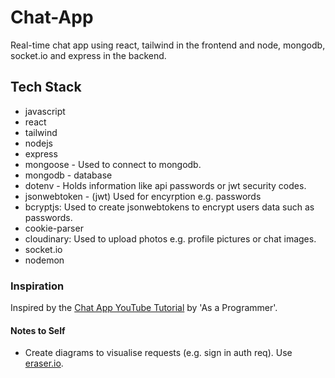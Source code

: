 # Chat-App

Real-time chat app using react, tailwind in the frontend and node, mongodb, socket.io and express in the backend.

## Tech Stack
- javascript
- react
- tailwind
- nodejs
- express
- mongoose - Used to connect to mongodb.
- mongodb - database
- dotenv - Holds information like api passwords or jwt security codes.
- jsonwebtoken - (jwt) Used for encyrption e.g. passwords
- bcryptjs: Used to  create jsonwebtokens to encrypt users data such as passwords.
- cookie-parser
- cloudinary: Used to upload photos e.g. profile pictures or chat images.
- socket.io
- nodemon

### Inspiration

Inspired by the [Chat App YouTube Tutorial](https://www.youtube.com/watch?v=ntKkVrQqBYY) by 'As a Programmer'.

#### Notes to Self

- Create diagrams to visualise requests (e.g. sign in auth req). Use [eraser.io](http://eraser.io).